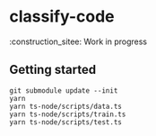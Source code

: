 # classify-code

:construction_sitee: Work in progress

## Getting started

```
git submodule update --init
yarn
yarn ts-node/scripts/data.ts
yarn ts-node/scripts/train.ts
yarn ts-node/scripts/test.ts
```
